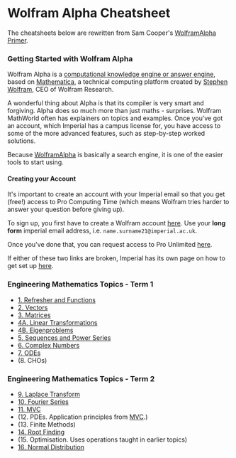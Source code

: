 # Wolfram Alpha Cheatsheet

 The cheatsheets below are rewritten from Sam Cooper's [WolframAlpha Primer](https://docs.google.com/document/d/1emFWAVX7kUjOxG_gGpu97uOR9nCJAbYL0qLeBq_Xpbw/edit#).

### Getting Started with Wolfram Alpha

Wolfram Alpha is a [computational knowledge engine or answer engine](https://www.wolframalpha.com/tour/), based on [Mathematica](https://www.wolfram.com/mathematica/), a technical computing platform created by [Stephen Wolfram](https://www.stephenwolfram.com/), CEO of Wolfram Research. 

A wonderful thing about Alpha is that its compiler is very smart and forgiving. Alpha does so much more than just maths - surprises. Wolfram MathWorld often has explainers on topics and examples. Once you’ve got an account, which Imperial has a campus license for, you have access to some of the more advanced features, such as step-by-step worked solutions.

Because [WolframAlpha](https://www.wolframalpha.com) is basically a search engine, it is one of the easier tools to start using.

#### Creating your Account
It's important to create an account with your Imperial email so that you get (free!) access to Pro Computing Time (which means Wolfram tries harder to answer your question before giving up).
 
To sign up, you first have to create a Wolfram account [here](https://account.wolfram.com/auth/create). Use your **long form** imperial email address, i.e. ```name.surname21@imperial.ac.uk```.

Once you've done that, you can request access to Pro Unlimited [here](https://user.wolfram.com/portal/requestAK/e644bf3e2cf8d5afdf8bbbde53ce36b7b6b6a917).

If either of these two links are broken, Imperial has its own page on how to get set up [here](https://www.imperial.ac.uk/admin-services/ict/self-service/computers-printing/devices-and-software/get-software/get-software-for-students/wolfram-alpha-pro/).

### Engineering Mathematics Topics - Term 1
- [1. Refresher and Functions](./term1/1_refresher_functions.md)
- [2. Vectors](./term1/2_vectors.md)
- [3. Matrices](./term1/3_matrices.md)
- [4A. Linear Transformations](./term1/4a_linear_transformations.md)
- [4B. Eigenproblems](./term1/4b_eigen.md)
- [5. Sequences and Power Series](./term1/5_series.md)
- [6. Complex Numbers](./term1/6_complex.md)
- [7. ODEs](./term1/7_ode.md)
- (8. CHOs)

### Engineering Mathematics Topics - Term 2
- [9. Laplace Transform](./term2/9_laplace.md)
- [10. Fourier Series](./term2/10_fourier.md)
- [11. MVC](./term2/11_mvc.md)
- (12. PDEs. Application principles from [MVC](./term2/11_mvc.md).)
- (13. Finite Methods)
- [14. Root Finding](./term2/14_root.md)
- (15. Optimisation. Uses operations taught in earlier topics)
- [16. Normal Distribution](./term2/16_normdist.md)